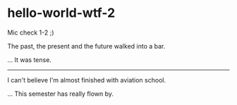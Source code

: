 # hello-world-wtf-2

Mic check 1-2 ;)

The past, the present and the future walked into a bar.

... It was tense. 

***

I can't believe I'm almost finished with aviation school.

... This semester has really flown by.